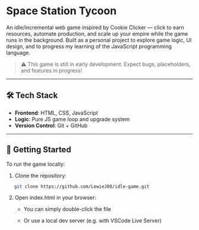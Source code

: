 # Space Station Tycoon

An idle/incremental web game inspired by Cookie Clicker — click to earn resources, automate production, and scale up your empire while the game runs in the background. Built as a personal project to explore game logic, UI design, and to progress my learning of the JavaScript programming language.

> ⚠️ This game is still in early development. Expect bugs, placeholders, and features in progress!

---

## 🛠 Tech Stack

- **Frontend**: HTML, CSS, JavaScript  
- **Logic**: Pure JS game loop and upgrade system  
- **Version Control**: Git + GitHub  

---

## 🚀 Getting Started

To run the game locally:

1. Clone the repository:
```bash
   git clone https://github.com/LewieJ08/idle-game.git
```

2. Open index.html in your browser:

   - You can simply double-click the file

   - Or use a local dev server (e.g. with VSCode Live Server)